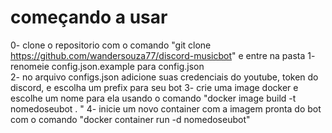 # começando a usar
0- clone o repositorio com o comando "git clone https://github.com/wandersouza77/discord-musicbot" e entre na pasta
1- renomeie config.json.example para config.json  
2- no arquivo configs.json adicione suas credenciais do youtube, token do discord, e escolha um prefix para seu bot
3- crie uma image docker e escolhe um nome para ela usando o comando "docker image build -t nomedoseubot . "
4- inicie um novo container com a imagem pronta do bot com o comando "docker container run -d nomedoseubot"